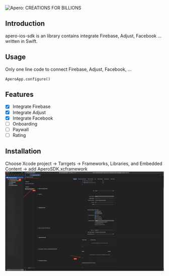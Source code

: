 ![Apero: CREATIONS FOR BILLIONS](https://apero.vn/themes/apero/assets/images/logo.png)

## Introduction
apero-ios-sdk is an library contains integrate Firebase, Adjust, Facebook ... written in Swift.

## Usage
Only one line code to connect Firebase, Adjust, Facebook, ...
```
AperoApp.configure()
```

## Features
- [x] Integrate Firebase
- [x] Integrate Adjust
- [x] Integrate Facebook
- [ ] Onboarding
- [ ] Paywall
- [ ] Rating

## Installation
Choose Xcode project -> Tarrgets -> Frameworks, Libraries, and Embedded Content -> add AperoSDK.xcframework
![Add framework](https://github.com/Apero-iOS/apero-ios-sdk-documentation/blob/main/Screenshot%202024-11-01%20at%2011.24.35.png)
